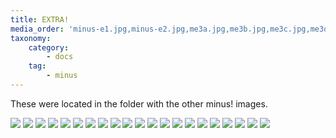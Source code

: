 ```yaml
---
title: EXTRA!
media_order: 'minus-e1.jpg,minus-e2.jpg,me3a.jpg,me3b.jpg,me3c.jpg,me3d.jpg,me3e.jpg,mnus1.gif,mnus2.gif,mnus3.gif,mnus4.gif,mnus5.gif,mnus6.gif,mnus7.gif,mnus8.gif,mnus9.gif,mus1.gif,mus2.gif,mus3.gif,mus4.gif,mus5.gif'
taxonomy:
    category:
        - docs
    tag:
        - minus
---
```


These were located in the folder with the other minus! images.

![](minus-e1.jpg)
![](minus-e2.jpg)
![](me3a.jpg)
![](me3b.jpg)
![](me3c.jpg)
![](me3d.jpg)
![](me3e.jpg)
![](mnus1.gif)
![](mnus2.gif)
![](mnus3.gif)
![](mnus4.gif)
![](mnus5.gif)
![](mnus6.gif)
![](mnus7.gif)
![](mnus8.gif)
![](mnus9.gif)
![](mus1.gif)
![](mus2.gif)
![](mus3.gif)
![](mus4.gif)
![](mus5.gif)
